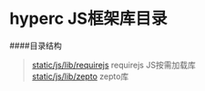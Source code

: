 hyperc JS框架库目录
======  

####目录结构   
>[static/js/lib/requirejs](https://github.com/cyclegtx/hyperc/tree/master/static/js/lib/requirejs)  requirejs JS按需加载库  
>[static/js/lib/zepto](https://github.com/cyclegtx/hyperc/tree/master/static/js/lib/zepto)  zepto库